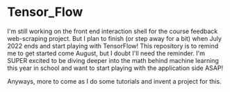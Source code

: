 # Tensor_Flow

I'm still working on the front end interaction shell for the course feedback web-scraping project. But I plan to finish (or step away for a bit) when 
July 2022 ends and start playing with TensorFlow! This repository is to remind me to get started come August, but I doubt I'll need the reminder. I'm
SUPER excited to be diving deeper into the math behind machine learning this year in school and want to start playing with the application side ASAP!

Anyways, more to come as I do some tutorials and invent a project for this.

